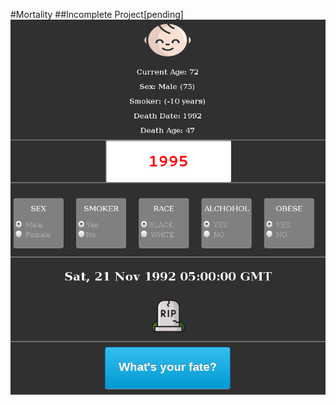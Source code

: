 #Mortality 
##Incomplete Project[pending]
![screenshot](https://github.com/moseleygj/JavaScript/blob/master/Mortality/Screenshot%20from%202017-11-21%2018-34-37.png)
